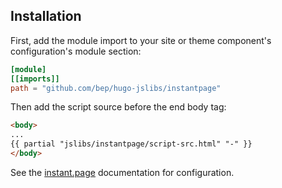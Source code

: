 ## Installation

First, add the module import to your site or theme component's configuration's module section:

```toml
[module]
[[imports]]
path = "github.com/bep/hugo-jslibs/instantpage"
```

Then add the script source before the end body tag:


```html
<body>
...
{{ partial "jslibs/instantpage/script-src.html" "-" }}
</body>
```

See the [instant.page](https://instant.page/) documentation for configuration.
